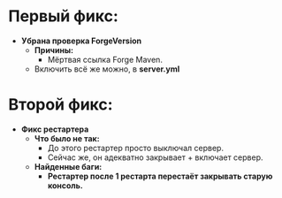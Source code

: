 # Первый фикс:

* **Убрана проверка ForgeVersion**
  * **Причины:**
    * Мёртвая ссылка Forge Maven.
  * Включить всё же можно, в **server.yml**

# Второй фикс:
* **Фикс рестартера**
  * **Что было не так:**
    * До этого рестартер просто выключал сервер.
    * Сейчас же, он адекватно закрывает + включает сервер.
  * **Найденные баги:**
    * **Рестартер после 1 рестарта перестаёт закрывать старую консоль.**
